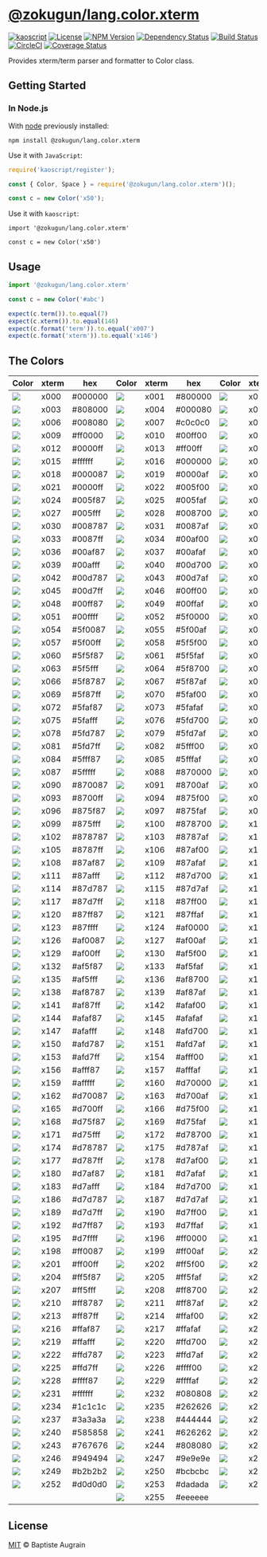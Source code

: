 [@zokugun/lang.color.xterm](https://github.com/ZokugunKS/lang.color.xterm)
==========================================================================

[![kaoscript](https://img.shields.io/badge/language-kaoscript-orange.svg)](https://github.com/kaoscript/kaoscript)
[![License](https://img.shields.io/badge/license-MIT-blue.svg)](./LICENSE)
[![NPM Version](https://img.shields.io/npm/v/@zokugun/lang.color.xterm.svg?colorB=green)](https://www.npmjs.com/package/@zokugun/lang.color.xterm)
[![Dependency Status](https://badges.depfu.com/badges/f3bd8addaef904f3ea67d77a6e07df79/overview.svg)](https://depfu.com/github/ZokugunKS/lang.color.xterm)
[![Build Status](https://travis-ci.org/ZokugunKS/lang.color.xterm.svg?branch=master)](https://travis-ci.org/ZokugunKS/lang.color.xterm)
[![CircleCI](https://circleci.com/gh/ZokugunKS/lang.color.xterm/tree/master.svg?style=shield)](https://circleci.com/gh/ZokugunKS/lang.color.xterm/tree/master)
[![Coverage Status](https://img.shields.io/coveralls/ZokugunKS/lang.color.xterm/master.svg)](https://coveralls.io/github/ZokugunKS/lang.color.xterm)

Provides xterm/term parser and formatter to Color class.

Getting Started
---------------

### In Node.js

With [node](http://nodejs.org) previously installed:

	npm install @zokugun/lang.color.xterm

Use it with `JavaScript`:

```javascript
require('kaoscript/register');

const { Color, Space } = require('@zokugun/lang.color.xterm')();

const c = new Color('x50');
```

Use it with `kaoscript`:

```kaoscript
import '@zokugun/lang.color.xterm'

const c = new Color('x50')
```

Usage
-----

```javascript
import '@zokugun/lang.color.xterm'

const c = new Color('#abc')

expect(c.term()).to.equal(7)
expect(c.xterm()).to.equal(146)
expect(c.format('term')).to.equal('x007')
expect(c.format('xterm')).to.equal('x146')
```

The Colors
----------

<table>
	<thead>
		<tr>
			<th>Color</th>
			<th>xterm</th>
			<th>hex</th>
			<th>Color</th>
			<th>xterm</th>
			<th>hex</th>
			<th>Color</th>
			<th>xterm</th>
			<th>hex</th>
		</tr>
	</thead>
	<tbody>
		<tr>
			<td><img src="https://placehold.it/60x30/000000/000000?text=+"></td><td>x000</td><td>#000000</td>
			<td><img src="https://placehold.it/60x30/800000/000000?text=+"></td><td>x001</td><td>#800000</td>
			<td><img src="https://placehold.it/60x30/008000/000000?text=+"></td><td>x002</td><td>#008000</td>
		</tr>
		<tr>
			<td><img src="https://placehold.it/60x30/808000/000000?text=+"></td><td>x003</td><td>#808000</td>
			<td><img src="https://placehold.it/60x30/000080/000000?text=+"></td><td>x004</td><td>#000080</td>
			<td><img src="https://placehold.it/60x30/800080/000000?text=+"></td><td>x005</td><td>#800080</td>
		</tr>
		<tr>
			<td><img src="https://placehold.it/60x30/008080/000000?text=+"></td><td>x006</td><td>#008080</td>
			<td><img src="https://placehold.it/60x30/c0c0c0/000000?text=+"></td><td>x007</td><td>#c0c0c0</td>
			<td><img src="https://placehold.it/60x30/808080/000000?text=+"></td><td>x008</td><td>#808080</td>
		</tr>
		<tr>
			<td><img src="https://placehold.it/60x30/ff0000/000000?text=+"></td><td>x009</td><td>#ff0000</td>
			<td><img src="https://placehold.it/60x30/00ff00/000000?text=+"></td><td>x010</td><td>#00ff00</td>
			<td><img src="https://placehold.it/60x30/ffff00/000000?text=+"></td><td>x011</td><td>#ffff00</td>
		</tr>
		<tr>
			<td><img src="https://placehold.it/60x30/0000ff/000000?text=+"></td><td>x012</td><td>#0000ff</td>
			<td><img src="https://placehold.it/60x30/ff00ff/000000?text=+"></td><td>x013</td><td>#ff00ff</td>
			<td><img src="https://placehold.it/60x30/00ffff/000000?text=+"></td><td>x014</td><td>#00ffff</td>
		</tr>
		<tr>
			<td><img src="https://placehold.it/60x30/ffffff/000000?text=+"></td><td>x015</td><td>#ffffff</td>
			<td><img src="https://placehold.it/60x30/000000/000000?text=+"></td><td>x016</td><td>#000000</td>
			<td><img src="https://placehold.it/60x30/00005f/000000?text=+"></td><td>x017</td><td>#00005f</td>
		</tr>
		<tr>
			<td><img src="https://placehold.it/60x30/000087/000000?text=+"></td><td>x018</td><td>#000087</td>
			<td><img src="https://placehold.it/60x30/0000af/000000?text=+"></td><td>x019</td><td>#0000af</td>
			<td><img src="https://placehold.it/60x30/0000d7/000000?text=+"></td><td>x020</td><td>#0000d7</td>
		</tr>
		<tr>
			<td><img src="https://placehold.it/60x30/0000ff/000000?text=+"></td><td>x021</td><td>#0000ff</td>
			<td><img src="https://placehold.it/60x30/005f00/000000?text=+"></td><td>x022</td><td>#005f00</td>
			<td><img src="https://placehold.it/60x30/005f5f/000000?text=+"></td><td>x023</td><td>#005f5f</td>
		</tr>
		<tr>
			<td><img src="https://placehold.it/60x30/005f87/000000?text=+"></td><td>x024</td><td>#005f87</td>
			<td><img src="https://placehold.it/60x30/005faf/000000?text=+"></td><td>x025</td><td>#005faf</td>
			<td><img src="https://placehold.it/60x30/005fd7/000000?text=+"></td><td>x026</td><td>#005fd7</td>
		</tr>
		<tr>
			<td><img src="https://placehold.it/60x30/005fff/000000?text=+"></td><td>x027</td><td>#005fff</td>
			<td><img src="https://placehold.it/60x30/008700/000000?text=+"></td><td>x028</td><td>#008700</td>
			<td><img src="https://placehold.it/60x30/00875f/000000?text=+"></td><td>x029</td><td>#00875f</td>
		</tr>
		<tr>
			<td><img src="https://placehold.it/60x30/008787/000000?text=+"></td><td>x030</td><td>#008787</td>
			<td><img src="https://placehold.it/60x30/0087af/000000?text=+"></td><td>x031</td><td>#0087af</td>
			<td><img src="https://placehold.it/60x30/0087d7/000000?text=+"></td><td>x032</td><td>#0087d7</td>
		</tr>
		<tr>
			<td><img src="https://placehold.it/60x30/0087ff/000000?text=+"></td><td>x033</td><td>#0087ff</td>
			<td><img src="https://placehold.it/60x30/00af00/000000?text=+"></td><td>x034</td><td>#00af00</td>
			<td><img src="https://placehold.it/60x30/00af5f/000000?text=+"></td><td>x035</td><td>#00af5f</td>
		</tr>
		<tr>
			<td><img src="https://placehold.it/60x30/00af87/000000?text=+"></td><td>x036</td><td>#00af87</td>
			<td><img src="https://placehold.it/60x30/00afaf/000000?text=+"></td><td>x037</td><td>#00afaf</td>
			<td><img src="https://placehold.it/60x30/00afd7/000000?text=+"></td><td>x038</td><td>#00afd7</td>
		</tr>
		<tr>
			<td><img src="https://placehold.it/60x30/00afff/000000?text=+"></td><td>x039</td><td>#00afff</td>
			<td><img src="https://placehold.it/60x30/00d700/000000?text=+"></td><td>x040</td><td>#00d700</td>
			<td><img src="https://placehold.it/60x30/00d75f/000000?text=+"></td><td>x041</td><td>#00d75f</td>
		</tr>
		<tr>
			<td><img src="https://placehold.it/60x30/00d787/000000?text=+"></td><td>x042</td><td>#00d787</td>
			<td><img src="https://placehold.it/60x30/00d7af/000000?text=+"></td><td>x043</td><td>#00d7af</td>
			<td><img src="https://placehold.it/60x30/00d7d7/000000?text=+"></td><td>x044</td><td>#00d7d7</td>
		</tr>
		<tr>
			<td><img src="https://placehold.it/60x30/00d7ff/000000?text=+"></td><td>x045</td><td>#00d7ff</td>
			<td><img src="https://placehold.it/60x30/00ff00/000000?text=+"></td><td>x046</td><td>#00ff00</td>
			<td><img src="https://placehold.it/60x30/00ff5f/000000?text=+"></td><td>x047</td><td>#00ff5f</td>
		</tr>
		<tr>
			<td><img src="https://placehold.it/60x30/00ff87/000000?text=+"></td><td>x048</td><td>#00ff87</td>
			<td><img src="https://placehold.it/60x30/00ffaf/000000?text=+"></td><td>x049</td><td>#00ffaf</td>
			<td><img src="https://placehold.it/60x30/00ffd7/000000?text=+"></td><td>x050</td><td>#00ffd7</td>
		</tr>
		<tr>
			<td><img src="https://placehold.it/60x30/00ffff/000000?text=+"></td><td>x051</td><td>#00ffff</td>
			<td><img src="https://placehold.it/60x30/5f0000/000000?text=+"></td><td>x052</td><td>#5f0000</td>
			<td><img src="https://placehold.it/60x30/5f005f/000000?text=+"></td><td>x053</td><td>#5f005f</td>
		</tr>
		<tr>
			<td><img src="https://placehold.it/60x30/5f0087/000000?text=+"></td><td>x054</td><td>#5f0087</td>
			<td><img src="https://placehold.it/60x30/5f00af/000000?text=+"></td><td>x055</td><td>#5f00af</td>
			<td><img src="https://placehold.it/60x30/5f00d7/000000?text=+"></td><td>x056</td><td>#5f00d7</td>
		</tr>
		<tr>
			<td><img src="https://placehold.it/60x30/5f00ff/000000?text=+"></td><td>x057</td><td>#5f00ff</td>
			<td><img src="https://placehold.it/60x30/5f5f00/000000?text=+"></td><td>x058</td><td>#5f5f00</td>
			<td><img src="https://placehold.it/60x30/5f5f5f/000000?text=+"></td><td>x059</td><td>#5f5f5f</td>
		</tr>
		<tr>
			<td><img src="https://placehold.it/60x30/5f5f87/000000?text=+"></td><td>x060</td><td>#5f5f87</td>
			<td><img src="https://placehold.it/60x30/5f5faf/000000?text=+"></td><td>x061</td><td>#5f5faf</td>
			<td><img src="https://placehold.it/60x30/5f5fd7/000000?text=+"></td><td>x062</td><td>#5f5fd7</td>
		</tr>
		<tr>
			<td><img src="https://placehold.it/60x30/5f5fff/000000?text=+"></td><td>x063</td><td>#5f5fff</td>
			<td><img src="https://placehold.it/60x30/5f8700/000000?text=+"></td><td>x064</td><td>#5f8700</td>
			<td><img src="https://placehold.it/60x30/5f875f/000000?text=+"></td><td>x065</td><td>#5f875f</td>
		</tr>
		<tr>
			<td><img src="https://placehold.it/60x30/5f8787/000000?text=+"></td><td>x066</td><td>#5f8787</td>
			<td><img src="https://placehold.it/60x30/5f87af/000000?text=+"></td><td>x067</td><td>#5f87af</td>
			<td><img src="https://placehold.it/60x30/5f87d7/000000?text=+"></td><td>x068</td><td>#5f87d7</td>
		</tr>
		<tr>
			<td><img src="https://placehold.it/60x30/5f87ff/000000?text=+"></td><td>x069</td><td>#5f87ff</td>
			<td><img src="https://placehold.it/60x30/5faf00/000000?text=+"></td><td>x070</td><td>#5faf00</td>
			<td><img src="https://placehold.it/60x30/5faf5f/000000?text=+"></td><td>x071</td><td>#5faf5f</td>
		</tr>
		<tr>
			<td><img src="https://placehold.it/60x30/5faf87/000000?text=+"></td><td>x072</td><td>#5faf87</td>
			<td><img src="https://placehold.it/60x30/5fafaf/000000?text=+"></td><td>x073</td><td>#5fafaf</td>
			<td><img src="https://placehold.it/60x30/5fafd7/000000?text=+"></td><td>x074</td><td>#5fafd7</td>
		</tr>
		<tr>
			<td><img src="https://placehold.it/60x30/5fafff/000000?text=+"></td><td>x075</td><td>#5fafff</td>
			<td><img src="https://placehold.it/60x30/5fd700/000000?text=+"></td><td>x076</td><td>#5fd700</td>
			<td><img src="https://placehold.it/60x30/5fd75f/000000?text=+"></td><td>x077</td><td>#5fd75f</td>
		</tr>
		<tr>
			<td><img src="https://placehold.it/60x30/5fd787/000000?text=+"></td><td>x078</td><td>#5fd787</td>
			<td><img src="https://placehold.it/60x30/5fd7af/000000?text=+"></td><td>x079</td><td>#5fd7af</td>
			<td><img src="https://placehold.it/60x30/5fd7d7/000000?text=+"></td><td>x080</td><td>#5fd7d7</td>
		</tr>
		<tr>
			<td><img src="https://placehold.it/60x30/5fd7ff/000000?text=+"></td><td>x081</td><td>#5fd7ff</td>
			<td><img src="https://placehold.it/60x30/5fff00/000000?text=+"></td><td>x082</td><td>#5fff00</td>
			<td><img src="https://placehold.it/60x30/5fff5f/000000?text=+"></td><td>x083</td><td>#5fff5f</td>
		</tr>
		<tr>
			<td><img src="https://placehold.it/60x30/5fff87/000000?text=+"></td><td>x084</td><td>#5fff87</td>
			<td><img src="https://placehold.it/60x30/5fffaf/000000?text=+"></td><td>x085</td><td>#5fffaf</td>
			<td><img src="https://placehold.it/60x30/5fffd7/000000?text=+"></td><td>x086</td><td>#5fffd7</td>
		</tr>
		<tr>
			<td><img src="https://placehold.it/60x30/5fffff/000000?text=+"></td><td>x087</td><td>#5fffff</td>
			<td><img src="https://placehold.it/60x30/870000/000000?text=+"></td><td>x088</td><td>#870000</td>
			<td><img src="https://placehold.it/60x30/87005f/000000?text=+"></td><td>x089</td><td>#87005f</td>
		</tr>
		<tr>
			<td><img src="https://placehold.it/60x30/870087/000000?text=+"></td><td>x090</td><td>#870087</td>
			<td><img src="https://placehold.it/60x30/8700af/000000?text=+"></td><td>x091</td><td>#8700af</td>
			<td><img src="https://placehold.it/60x30/8700d7/000000?text=+"></td><td>x092</td><td>#8700d7</td>
		</tr>
		<tr>
			<td><img src="https://placehold.it/60x30/8700ff/000000?text=+"></td><td>x093</td><td>#8700ff</td>
			<td><img src="https://placehold.it/60x30/875f00/000000?text=+"></td><td>x094</td><td>#875f00</td>
			<td><img src="https://placehold.it/60x30/875f5f/000000?text=+"></td><td>x095</td><td>#875f5f</td>
		</tr>
		<tr>
			<td><img src="https://placehold.it/60x30/875f87/000000?text=+"></td><td>x096</td><td>#875f87</td>
			<td><img src="https://placehold.it/60x30/875faf/000000?text=+"></td><td>x097</td><td>#875faf</td>
			<td><img src="https://placehold.it/60x30/875fd7/000000?text=+"></td><td>x098</td><td>#875fd7</td>
		</tr>
		<tr>
			<td><img src="https://placehold.it/60x30/875fff/000000?text=+"></td><td>x099</td><td>#875fff</td>
			<td><img src="https://placehold.it/60x30/878700/000000?text=+"></td><td>x100</td><td>#878700</td>
			<td><img src="https://placehold.it/60x30/87875f/000000?text=+"></td><td>x101</td><td>#87875f</td>
		</tr>
		<tr>
			<td><img src="https://placehold.it/60x30/878787/000000?text=+"></td><td>x102</td><td>#878787</td>
			<td><img src="https://placehold.it/60x30/8787af/000000?text=+"></td><td>x103</td><td>#8787af</td>
			<td><img src="https://placehold.it/60x30/8787d7/000000?text=+"></td><td>x104</td><td>#8787d7</td>
		</tr>
		<tr>
			<td><img src="https://placehold.it/60x30/8787ff/000000?text=+"></td><td>x105</td><td>#8787ff</td>
			<td><img src="https://placehold.it/60x30/87af00/000000?text=+"></td><td>x106</td><td>#87af00</td>
			<td><img src="https://placehold.it/60x30/87af5f/000000?text=+"></td><td>x107</td><td>#87af5f</td>
		</tr>
		<tr>
			<td><img src="https://placehold.it/60x30/87af87/000000?text=+"></td><td>x108</td><td>#87af87</td>
			<td><img src="https://placehold.it/60x30/87afaf/000000?text=+"></td><td>x109</td><td>#87afaf</td>
			<td><img src="https://placehold.it/60x30/87afd7/000000?text=+"></td><td>x110</td><td>#87afd7</td>
		</tr>
		<tr>
			<td><img src="https://placehold.it/60x30/87afff/000000?text=+"></td><td>x111</td><td>#87afff</td>
			<td><img src="https://placehold.it/60x30/87d700/000000?text=+"></td><td>x112</td><td>#87d700</td>
			<td><img src="https://placehold.it/60x30/87d75f/000000?text=+"></td><td>x113</td><td>#87d75f</td>
		</tr>
		<tr>
			<td><img src="https://placehold.it/60x30/87d787/000000?text=+"></td><td>x114</td><td>#87d787</td>
			<td><img src="https://placehold.it/60x30/87d7af/000000?text=+"></td><td>x115</td><td>#87d7af</td>
			<td><img src="https://placehold.it/60x30/87d7d7/000000?text=+"></td><td>x116</td><td>#87d7d7</td>
		</tr>
		<tr>
			<td><img src="https://placehold.it/60x30/87d7ff/000000?text=+"></td><td>x117</td><td>#87d7ff</td>
			<td><img src="https://placehold.it/60x30/87ff00/000000?text=+"></td><td>x118</td><td>#87ff00</td>
			<td><img src="https://placehold.it/60x30/87ff5f/000000?text=+"></td><td>x119</td><td>#87ff5f</td>
		</tr>
		<tr>
			<td><img src="https://placehold.it/60x30/87ff87/000000?text=+"></td><td>x120</td><td>#87ff87</td>
			<td><img src="https://placehold.it/60x30/87ffaf/000000?text=+"></td><td>x121</td><td>#87ffaf</td>
			<td><img src="https://placehold.it/60x30/87ffd7/000000?text=+"></td><td>x122</td><td>#87ffd7</td>
		</tr>
		<tr>
			<td><img src="https://placehold.it/60x30/87ffff/000000?text=+"></td><td>x123</td><td>#87ffff</td>
			<td><img src="https://placehold.it/60x30/af0000/000000?text=+"></td><td>x124</td><td>#af0000</td>
			<td><img src="https://placehold.it/60x30/af005f/000000?text=+"></td><td>x125</td><td>#af005f</td>
		</tr>
		<tr>
			<td><img src="https://placehold.it/60x30/af0087/000000?text=+"></td><td>x126</td><td>#af0087</td>
			<td><img src="https://placehold.it/60x30/af00af/000000?text=+"></td><td>x127</td><td>#af00af</td>
			<td><img src="https://placehold.it/60x30/af00d7/000000?text=+"></td><td>x128</td><td>#af00d7</td>
		</tr>
		<tr>
			<td><img src="https://placehold.it/60x30/af00ff/000000?text=+"></td><td>x129</td><td>#af00ff</td>
			<td><img src="https://placehold.it/60x30/af5f00/000000?text=+"></td><td>x130</td><td>#af5f00</td>
			<td><img src="https://placehold.it/60x30/af5f5f/000000?text=+"></td><td>x131</td><td>#af5f5f</td>
		</tr>
		<tr>
			<td><img src="https://placehold.it/60x30/af5f87/000000?text=+"></td><td>x132</td><td>#af5f87</td>
			<td><img src="https://placehold.it/60x30/af5faf/000000?text=+"></td><td>x133</td><td>#af5faf</td>
			<td><img src="https://placehold.it/60x30/af5fd7/000000?text=+"></td><td>x134</td><td>#af5fd7</td>
		</tr>
		<tr>
			<td><img src="https://placehold.it/60x30/af5fff/000000?text=+"></td><td>x135</td><td>#af5fff</td>
			<td><img src="https://placehold.it/60x30/af8700/000000?text=+"></td><td>x136</td><td>#af8700</td>
			<td><img src="https://placehold.it/60x30/af875f/000000?text=+"></td><td>x137</td><td>#af875f</td>
		</tr>
		<tr>
			<td><img src="https://placehold.it/60x30/af8787/000000?text=+"></td><td>x138</td><td>#af8787</td>
			<td><img src="https://placehold.it/60x30/af87af/000000?text=+"></td><td>x139</td><td>#af87af</td>
			<td><img src="https://placehold.it/60x30/af87d7/000000?text=+"></td><td>x140</td><td>#af87d7</td>
		</tr>
		<tr>
			<td><img src="https://placehold.it/60x30/af87ff/000000?text=+"></td><td>x141</td><td>#af87ff</td>
			<td><img src="https://placehold.it/60x30/afaf00/000000?text=+"></td><td>x142</td><td>#afaf00</td>
			<td><img src="https://placehold.it/60x30/afaf5f/000000?text=+"></td><td>x143</td><td>#afaf5f</td>
		</tr>
		<tr>
			<td><img src="https://placehold.it/60x30/afaf87/000000?text=+"></td><td>x144</td><td>#afaf87</td>
			<td><img src="https://placehold.it/60x30/afafaf/000000?text=+"></td><td>x145</td><td>#afafaf</td>
			<td><img src="https://placehold.it/60x30/afafd7/000000?text=+"></td><td>x146</td><td>#afafd7</td>
		</tr>
		<tr>
			<td><img src="https://placehold.it/60x30/afafff/000000?text=+"></td><td>x147</td><td>#afafff</td>
			<td><img src="https://placehold.it/60x30/afd700/000000?text=+"></td><td>x148</td><td>#afd700</td>
			<td><img src="https://placehold.it/60x30/afd75f/000000?text=+"></td><td>x149</td><td>#afd75f</td>
		</tr>
		<tr>
			<td><img src="https://placehold.it/60x30/afd787/000000?text=+"></td><td>x150</td><td>#afd787</td>
			<td><img src="https://placehold.it/60x30/afd7af/000000?text=+"></td><td>x151</td><td>#afd7af</td>
			<td><img src="https://placehold.it/60x30/afd7d7/000000?text=+"></td><td>x152</td><td>#afd7d7</td>
		</tr>
		<tr>
			<td><img src="https://placehold.it/60x30/afd7ff/000000?text=+"></td><td>x153</td><td>#afd7ff</td>
			<td><img src="https://placehold.it/60x30/afff00/000000?text=+"></td><td>x154</td><td>#afff00</td>
			<td><img src="https://placehold.it/60x30/afff5f/000000?text=+"></td><td>x155</td><td>#afff5f</td>
		</tr>
		<tr>
			<td><img src="https://placehold.it/60x30/afff87/000000?text=+"></td><td>x156</td><td>#afff87</td>
			<td><img src="https://placehold.it/60x30/afffaf/000000?text=+"></td><td>x157</td><td>#afffaf</td>
			<td><img src="https://placehold.it/60x30/afffd7/000000?text=+"></td><td>x158</td><td>#afffd7</td>
		</tr>
		<tr>
			<td><img src="https://placehold.it/60x30/afffff/000000?text=+"></td><td>x159</td><td>#afffff</td>
			<td><img src="https://placehold.it/60x30/d70000/000000?text=+"></td><td>x160</td><td>#d70000</td>
			<td><img src="https://placehold.it/60x30/d7005f/000000?text=+"></td><td>x161</td><td>#d7005f</td>
		</tr>
		<tr>
			<td><img src="https://placehold.it/60x30/d70087/000000?text=+"></td><td>x162</td><td>#d70087</td>
			<td><img src="https://placehold.it/60x30/d700af/000000?text=+"></td><td>x163</td><td>#d700af</td>
			<td><img src="https://placehold.it/60x30/d700d7/000000?text=+"></td><td>x164</td><td>#d700d7</td>
		</tr>
		<tr>
			<td><img src="https://placehold.it/60x30/d700ff/000000?text=+"></td><td>x165</td><td>#d700ff</td>
			<td><img src="https://placehold.it/60x30/d75f00/000000?text=+"></td><td>x166</td><td>#d75f00</td>
			<td><img src="https://placehold.it/60x30/d75f5f/000000?text=+"></td><td>x167</td><td>#d75f5f</td>
		</tr>
		<tr>
			<td><img src="https://placehold.it/60x30/d75f87/000000?text=+"></td><td>x168</td><td>#d75f87</td>
			<td><img src="https://placehold.it/60x30/d75faf/000000?text=+"></td><td>x169</td><td>#d75faf</td>
			<td><img src="https://placehold.it/60x30/d75fd7/000000?text=+"></td><td>x170</td><td>#d75fd7</td>
		</tr>
		<tr>
			<td><img src="https://placehold.it/60x30/d75fff/000000?text=+"></td><td>x171</td><td>#d75fff</td>
			<td><img src="https://placehold.it/60x30/d78700/000000?text=+"></td><td>x172</td><td>#d78700</td>
			<td><img src="https://placehold.it/60x30/d7875f/000000?text=+"></td><td>x173</td><td>#d7875f</td>
		</tr>
		<tr>
			<td><img src="https://placehold.it/60x30/d78787/000000?text=+"></td><td>x174</td><td>#d78787</td>
			<td><img src="https://placehold.it/60x30/d787af/000000?text=+"></td><td>x175</td><td>#d787af</td>
			<td><img src="https://placehold.it/60x30/d787d7/000000?text=+"></td><td>x176</td><td>#d787d7</td>
		</tr>
		<tr>
			<td><img src="https://placehold.it/60x30/d787ff/000000?text=+"></td><td>x177</td><td>#d787ff</td>
			<td><img src="https://placehold.it/60x30/d7af00/000000?text=+"></td><td>x178</td><td>#d7af00</td>
			<td><img src="https://placehold.it/60x30/d7af5f/000000?text=+"></td><td>x179</td><td>#d7af5f</td>
		</tr>
		<tr>
			<td><img src="https://placehold.it/60x30/d7af87/000000?text=+"></td><td>x180</td><td>#d7af87</td>
			<td><img src="https://placehold.it/60x30/d7afaf/000000?text=+"></td><td>x181</td><td>#d7afaf</td>
			<td><img src="https://placehold.it/60x30/d7afd7/000000?text=+"></td><td>x182</td><td>#d7afd7</td>
		</tr>
		<tr>
			<td><img src="https://placehold.it/60x30/d7afff/000000?text=+"></td><td>x183</td><td>#d7afff</td>
			<td><img src="https://placehold.it/60x30/d7d700/000000?text=+"></td><td>x184</td><td>#d7d700</td>
			<td><img src="https://placehold.it/60x30/d7d75f/000000?text=+"></td><td>x185</td><td>#d7d75f</td>
		</tr>
		<tr>
			<td><img src="https://placehold.it/60x30/d7d787/000000?text=+"></td><td>x186</td><td>#d7d787</td>
			<td><img src="https://placehold.it/60x30/d7d7af/000000?text=+"></td><td>x187</td><td>#d7d7af</td>
			<td><img src="https://placehold.it/60x30/d7d7d7/000000?text=+"></td><td>x188</td><td>#d7d7d7</td>
		</tr>
		<tr>
			<td><img src="https://placehold.it/60x30/d7d7ff/000000?text=+"></td><td>x189</td><td>#d7d7ff</td>
			<td><img src="https://placehold.it/60x30/d7ff00/000000?text=+"></td><td>x190</td><td>#d7ff00</td>
			<td><img src="https://placehold.it/60x30/d7ff5f/000000?text=+"></td><td>x191</td><td>#d7ff5f</td>
		</tr>
		<tr>
			<td><img src="https://placehold.it/60x30/d7ff87/000000?text=+"></td><td>x192</td><td>#d7ff87</td>
			<td><img src="https://placehold.it/60x30/d7ffaf/000000?text=+"></td><td>x193</td><td>#d7ffaf</td>
			<td><img src="https://placehold.it/60x30/d7ffd7/000000?text=+"></td><td>x194</td><td>#d7ffd7</td>
		</tr>
		<tr>
			<td><img src="https://placehold.it/60x30/d7ffff/000000?text=+"></td><td>x195</td><td>#d7ffff</td>
			<td><img src="https://placehold.it/60x30/ff0000/000000?text=+"></td><td>x196</td><td>#ff0000</td>
			<td><img src="https://placehold.it/60x30/ff005f/000000?text=+"></td><td>x197</td><td>#ff005f</td>
		</tr>
		<tr>
			<td><img src="https://placehold.it/60x30/ff0087/000000?text=+"></td><td>x198</td><td>#ff0087</td>
			<td><img src="https://placehold.it/60x30/ff00af/000000?text=+"></td><td>x199</td><td>#ff00af</td>
			<td><img src="https://placehold.it/60x30/ff00d7/000000?text=+"></td><td>x200</td><td>#ff00d7</td>
		</tr>
		<tr>
			<td><img src="https://placehold.it/60x30/ff00ff/000000?text=+"></td><td>x201</td><td>#ff00ff</td>
			<td><img src="https://placehold.it/60x30/ff5f00/000000?text=+"></td><td>x202</td><td>#ff5f00</td>
			<td><img src="https://placehold.it/60x30/ff5f5f/000000?text=+"></td><td>x203</td><td>#ff5f5f</td>
		</tr>
		<tr>
			<td><img src="https://placehold.it/60x30/ff5f87/000000?text=+"></td><td>x204</td><td>#ff5f87</td>
			<td><img src="https://placehold.it/60x30/ff5faf/000000?text=+"></td><td>x205</td><td>#ff5faf</td>
			<td><img src="https://placehold.it/60x30/ff5fd7/000000?text=+"></td><td>x206</td><td>#ff5fd7</td>
		</tr>
		<tr>
			<td><img src="https://placehold.it/60x30/ff5fff/000000?text=+"></td><td>x207</td><td>#ff5fff</td>
			<td><img src="https://placehold.it/60x30/ff8700/000000?text=+"></td><td>x208</td><td>#ff8700</td>
			<td><img src="https://placehold.it/60x30/ff875f/000000?text=+"></td><td>x209</td><td>#ff875f</td>
		</tr>
		<tr>
			<td><img src="https://placehold.it/60x30/ff8787/000000?text=+"></td><td>x210</td><td>#ff8787</td>
			<td><img src="https://placehold.it/60x30/ff87af/000000?text=+"></td><td>x211</td><td>#ff87af</td>
			<td><img src="https://placehold.it/60x30/ff87d7/000000?text=+"></td><td>x212</td><td>#ff87d7</td>
		</tr>
		<tr>
			<td><img src="https://placehold.it/60x30/ff87ff/000000?text=+"></td><td>x213</td><td>#ff87ff</td>
			<td><img src="https://placehold.it/60x30/ffaf00/000000?text=+"></td><td>x214</td><td>#ffaf00</td>
			<td><img src="https://placehold.it/60x30/ffaf5f/000000?text=+"></td><td>x215</td><td>#ffaf5f</td>
		</tr>
		<tr>
			<td><img src="https://placehold.it/60x30/ffaf87/000000?text=+"></td><td>x216</td><td>#ffaf87</td>
			<td><img src="https://placehold.it/60x30/ffafaf/000000?text=+"></td><td>x217</td><td>#ffafaf</td>
			<td><img src="https://placehold.it/60x30/ffafd7/000000?text=+"></td><td>x218</td><td>#ffafd7</td>
		</tr>
		<tr>
			<td><img src="https://placehold.it/60x30/ffafff/000000?text=+"></td><td>x219</td><td>#ffafff</td>
			<td><img src="https://placehold.it/60x30/ffd700/000000?text=+"></td><td>x220</td><td>#ffd700</td>
			<td><img src="https://placehold.it/60x30/ffd75f/000000?text=+"></td><td>x221</td><td>#ffd75f</td>
		</tr>
		<tr>
			<td><img src="https://placehold.it/60x30/ffd787/000000?text=+"></td><td>x222</td><td>#ffd787</td>
			<td><img src="https://placehold.it/60x30/ffd7af/000000?text=+"></td><td>x223</td><td>#ffd7af</td>
			<td><img src="https://placehold.it/60x30/ffd7d7/000000?text=+"></td><td>x224</td><td>#ffd7d7</td>
		</tr>
		<tr>
			<td><img src="https://placehold.it/60x30/ffd7ff/000000?text=+"></td><td>x225</td><td>#ffd7ff</td>
			<td><img src="https://placehold.it/60x30/ffff00/000000?text=+"></td><td>x226</td><td>#ffff00</td>
			<td><img src="https://placehold.it/60x30/ffff5f/000000?text=+"></td><td>x227</td><td>#ffff5f</td>
		</tr>
		<tr>
			<td><img src="https://placehold.it/60x30/ffff87/000000?text=+"></td><td>x228</td><td>#ffff87</td>
			<td><img src="https://placehold.it/60x30/ffffaf/000000?text=+"></td><td>x229</td><td>#ffffaf</td>
			<td><img src="https://placehold.it/60x30/ffffd7/000000?text=+"></td><td>x230</td><td>#ffffd7</td>
		</tr>
		<tr>
			<td><img src="https://placehold.it/60x30/ffffff/000000?text=+"></td><td>x231</td><td>#ffffff</td>
			<td><img src="https://placehold.it/60x30/080808/000000?text=+"></td><td>x232</td><td>#080808</td>
			<td><img src="https://placehold.it/60x30/121212/000000?text=+"></td><td>x233</td><td>#121212</td>
		</tr>
		<tr>
			<td><img src="https://placehold.it/60x30/1c1c1c/000000?text=+"></td><td>x234</td><td>#1c1c1c</td>
			<td><img src="https://placehold.it/60x30/262626/000000?text=+"></td><td>x235</td><td>#262626</td>
			<td><img src="https://placehold.it/60x30/303030/000000?text=+"></td><td>x236</td><td>#303030</td>
		</tr>
		<tr>
			<td><img src="https://placehold.it/60x30/3a3a3a/000000?text=+"></td><td>x237</td><td>#3a3a3a</td>
			<td><img src="https://placehold.it/60x30/444444/000000?text=+"></td><td>x238</td><td>#444444</td>
			<td><img src="https://placehold.it/60x30/4e4e4e/000000?text=+"></td><td>x239</td><td>#4e4e4e</td>
		</tr>
		<tr>
			<td><img src="https://placehold.it/60x30/585858/000000?text=+"></td><td>x240</td><td>#585858</td>
			<td><img src="https://placehold.it/60x30/626262/000000?text=+"></td><td>x241</td><td>#626262</td>
			<td><img src="https://placehold.it/60x30/6c6c6c/000000?text=+"></td><td>x242</td><td>#6c6c6c</td>
		</tr>
		<tr>
			<td><img src="https://placehold.it/60x30/767676/000000?text=+"></td><td>x243</td><td>#767676</td>
			<td><img src="https://placehold.it/60x30/808080/000000?text=+"></td><td>x244</td><td>#808080</td>
			<td><img src="https://placehold.it/60x30/8a8a8a/000000?text=+"></td><td>x245</td><td>#8a8a8a</td>
		</tr>
		<tr>
			<td><img src="https://placehold.it/60x30/949494/000000?text=+"></td><td>x246</td><td>#949494</td>
			<td><img src="https://placehold.it/60x30/9e9e9e/000000?text=+"></td><td>x247</td><td>#9e9e9e</td>
			<td><img src="https://placehold.it/60x30/a8a8a8/000000?text=+"></td><td>x248</td><td>#a8a8a8</td>
		</tr>
		<tr>
			<td><img src="https://placehold.it/60x30/b2b2b2/000000?text=+"></td><td>x249</td><td>#b2b2b2</td>
			<td><img src="https://placehold.it/60x30/bcbcbc/000000?text=+"></td><td>x250</td><td>#bcbcbc</td>
			<td><img src="https://placehold.it/60x30/c6c6c6/000000?text=+"></td><td>x251</td><td>#c6c6c6</td>
		</tr>
		<tr>
			<td><img src="https://placehold.it/60x30/d0d0d0/000000?text=+"></td><td>x252</td><td>#d0d0d0</td>
			<td><img src="https://placehold.it/60x30/dadada/000000?text=+"></td><td>x253</td><td>#dadada</td>
			<td><img src="https://placehold.it/60x30/e4e4e4/000000?text=+"></td><td>x254</td><td>#e4e4e4</td>
		</tr>
		<tr>
			<td colspan="3"></td>
			<td><img src="https://placehold.it/60x30/eeeeee/000000?text=+"></td><td>x255</td><td>#eeeeee</td>
			<td colspan="3"></td>
		</tr>
	</tbody>
</table>

License
-------

[MIT](http://www.opensource.org/licenses/mit-license.php) &copy; Baptiste Augrain
